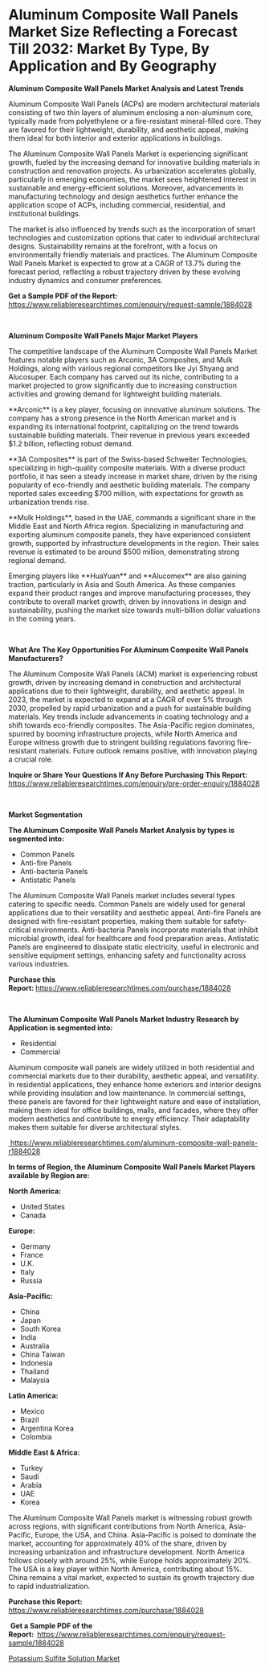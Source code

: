 <p><h1>Aluminum Composite Wall Panels Market Size Reflecting a Forecast Till 2032: Market By Type, By Application and By Geography</h1></p><p><strong>Aluminum Composite Wall Panels Market Analysis and Latest Trends</strong></p>
<p><p>Aluminum Composite Wall Panels (ACPs) are modern architectural materials consisting of two thin layers of aluminum enclosing a non-aluminum core, typically made from polyethylene or a fire-resistant mineral-filled core. They are favored for their lightweight, durability, and aesthetic appeal, making them ideal for both interior and exterior applications in buildings.</p><p>The Aluminum Composite Wall Panels Market is experiencing significant growth, fueled by the increasing demand for innovative building materials in construction and renovation projects. As urbanization accelerates globally, particularly in emerging economies, the market sees heightened interest in sustainable and energy-efficient solutions. Moreover, advancements in manufacturing technology and design aesthetics further enhance the application scope of ACPs, including commercial, residential, and institutional buildings.</p><p>The market is also influenced by trends such as the incorporation of smart technologies and customization options that cater to individual architectural designs. Sustainability remains at the forefront, with a focus on environmentally friendly materials and practices. The Aluminum Composite Wall Panels Market is expected to grow at a CAGR of 13.7% during the forecast period, reflecting a robust trajectory driven by these evolving industry dynamics and consumer preferences.</p></p>
<p><strong>Get a Sample PDF of the Report:&nbsp;</strong> <a href="https://www.reliableresearchtimes.com/enquiry/request-sample/1884028?utm_campaign=3260&utm_medium=2&utm_source=Github&utm_content=ia&utm_term=01042025&utm_id=aluminum-composite-wall-panels">https://www.reliableresearchtimes.com/enquiry/request-sample/1884028</a></p>
<p>&nbsp;</p>
<p><strong>Aluminum Composite Wall Panels Major Market Players</strong></p>
<p><p>The competitive landscape of the Aluminum Composite Wall Panels Market features notable players such as Arconic, 3A Composites, and Mulk Holdings, along with various regional competitors like Jyi Shyang and Alucosuper. Each company has carved out its niche, contributing to a market projected to grow significantly due to increasing construction activities and growing demand for lightweight building materials.</p><p>**Arconic** is a key player, focusing on innovative aluminum solutions. The company has a strong presence in the North American market and is expanding its international footprint, capitalizing on the trend towards sustainable building materials. Their revenue in previous years exceeded $1.2 billion, reflecting robust demand.</p><p>**3A Composites** is part of the Swiss-based Schweiter Technologies, specializing in high-quality composite materials. With a diverse product portfolio, it has seen a steady increase in market share, driven by the rising popularity of eco-friendly and aesthetic building materials. The company reported sales exceeding $700 million, with expectations for growth as urbanization trends rise.</p><p>**Mulk Holdings**, based in the UAE, commands a significant share in the Middle East and North Africa region. Specializing in manufacturing and exporting aluminum composite panels, they have experienced consistent growth, supported by infrastructure developments in the region. Their sales revenue is estimated to be around $500 million, demonstrating strong regional demand.</p><p>Emerging players like **HuaYuan** and **Alucomex** are also gaining traction, particularly in Asia and South America. As these companies expand their product ranges and improve manufacturing processes, they contribute to overall market growth, driven by innovations in design and sustainability, pushing the market size towards multi-billion dollar valuations in the coming years.</p></p>
<p>&nbsp;</p>
<p><strong>What Are The Key Opportunities For Aluminum Composite Wall Panels Manufacturers?</strong></p>
<p><p>The Aluminum Composite Wall Panels (ACM) market is experiencing robust growth, driven by increasing demand in construction and architectural applications due to their lightweight, durability, and aesthetic appeal. In 2023, the market is expected to expand at a CAGR of over 5% through 2030, propelled by rapid urbanization and a push for sustainable building materials. Key trends include advancements in coating technology and a shift towards eco-friendly composites. The Asia-Pacific region dominates, spurred by booming infrastructure projects, while North America and Europe witness growth due to stringent building regulations favoring fire-resistant materials. Future outlook remains positive, with innovation playing a crucial role.</p></p>
<p><strong>Inquire or Share Your Questions If Any Before Purchasing This Report:</strong> <a href="https://www.reliableresearchtimes.com/enquiry/pre-order-enquiry/1884028?utm_campaign=3260&utm_medium=2&utm_source=Github&utm_content=ia&utm_term=01042025&utm_id=aluminum-composite-wall-panels">https://www.reliableresearchtimes.com/enquiry/pre-order-enquiry/1884028</a></p>
<p>&nbsp;</p>
<p><strong>Market Segmentation</strong></p>
<p><strong>The Aluminum Composite Wall Panels Market Analysis by types is segmented into:</strong></p>
<p><ul><li>Common Panels</li><li>Anti-fire Panels</li><li>Anti-bacteria Panels</li><li>Antistatic Panels</li></ul></p>
<p><p>The Aluminum Composite Wall Panels market includes several types catering to specific needs. Common Panels are widely used for general applications due to their versatility and aesthetic appeal. Anti-fire Panels are designed with fire-resistant properties, making them suitable for safety-critical environments. Anti-bacteria Panels incorporate materials that inhibit microbial growth, ideal for healthcare and food preparation areas. Antistatic Panels are engineered to dissipate static electricity, useful in electronic and sensitive equipment settings, enhancing safety and functionality across various industries.</p></p>
<p><strong>Purchase this Report:&nbsp;</strong><a href="https://www.reliableresearchtimes.com/purchase/1884028?utm_campaign=3260&utm_medium=2&utm_source=Github&utm_content=ia&utm_term=01042025&utm_id=aluminum-composite-wall-panels">https://www.reliableresearchtimes.com/purchase/1884028</a></p>
<p>&nbsp;</p>
<p><strong>The Aluminum Composite Wall Panels Market Industry Research by Application is segmented into:</strong></p>
<p><ul><li>Residential</li><li>Commercial</li></ul></p>
<p><p>Aluminum composite wall panels are widely utilized in both residential and commercial markets due to their durability, aesthetic appeal, and versatility. In residential applications, they enhance home exteriors and interior designs while providing insulation and low maintenance. In commercial settings, these panels are favored for their lightweight nature and ease of installation, making them ideal for office buildings, malls, and facades, where they offer modern aesthetics and contribute to energy efficiency. Their adaptability makes them suitable for diverse architectural styles.</p></p>
<p><a href="https://www.reliableresearchtimes.com/aluminum-composite-wall-panels-r1884028?utm_campaign=3260&utm_medium=2&utm_source=Github&utm_content=ia&utm_term=01042025&utm_id=aluminum-composite-wall-panels">&nbsp;https://www.reliableresearchtimes.com/aluminum-composite-wall-panels-r1884028</a></p>
<p><strong>In terms of Region, the Aluminum Composite Wall Panels Market Players available by Region are:</strong></p>
<p>
    <p> <strong> North America: </strong>
        <ul>
            <li>United States</li>
            <li>Canada</li>
        </ul>
        </p> 
    <p> <strong> Europe: </strong>
        <ul>
            <li>Germany</li>
            <li>France</li>
            <li>U.K.</li>
            <li>Italy</li>
            <li>Russia</li>
        </ul>
        </p> 
    <p> <strong> Asia-Pacific: </strong>
        <ul>
            <li>China</li>
            <li>Japan</li>
            <li>South Korea</li>
            <li>India</li>
            <li>Australia</li>
            <li>China Taiwan</li>
            <li>Indonesia</li>
            <li>Thailand</li>
            <li>Malaysia</li>
        </ul>
        </p> 
    <p> <strong> Latin America: </strong>
        <ul>
            <li>Mexico</li>
            <li>Brazil</li>
            <li>Argentina Korea</li>
            <li>Colombia</li>
        </ul>
        </p> 
    <p> <strong> Middle East & Africa: </strong>
        <ul>
            <li>Turkey</li>
            <li>Saudi</li>
            <li>Arabia</li>
            <li>UAE</li>
            <li>Korea</li>
        </ul>
    </p>
    </p>
<p><p>The Aluminum Composite Wall Panels market is witnessing robust growth across regions, with significant contributions from North America, Asia-Pacific, Europe, the USA, and China. Asia-Pacific is poised to dominate the market, accounting for approximately 40% of the share, driven by increasing urbanization and infrastructure development. North America follows closely with around 25%, while Europe holds approximately 20%. The USA is a key player within North America, contributing about 15%. China remains a vital market, expected to sustain its growth trajectory due to rapid industrialization.</p></p>
<p><strong>Purchase this Report: </strong><a href="https://www.reliableresearchtimes.com/purchase/1884028?utm_campaign=3260&utm_medium=2&utm_source=Github&utm_content=ia&utm_term=01042025&utm_id=aluminum-composite-wall-panels">https://www.reliableresearchtimes.com/purchase/1884028</a></p>
<p>&nbsp;<strong>Get a Sample PDF of the Report:&nbsp;&nbsp;</strong><a href="https://www.reliableresearchtimes.com/enquiry/request-sample/1884028?utm_campaign=3260&utm_medium=2&utm_source=Github&utm_content=ia&utm_term=01042025&utm_id=aluminum-composite-wall-panels">https://www.reliableresearchtimes.com/enquiry/request-sample/1884028</a></p>
<p><strong></strong></p>
<p><p><a href="https://github.com/donnettaletizia/Market-Research-Report-List-1/blob/main/potassium-sulfite-solution-market.md?utm_campaign=3260&utm_medium=2&utm_source=Github&utm_content=ia&utm_term=01042025&utm_id=aluminum-composite-wall-panels">Potassium Sulfite Solution Market</a></p></p>